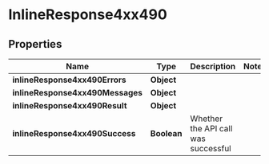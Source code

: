 # InlineResponse4xx490

## Properties
Name | Type | Description | Notes
------------ | ------------- | ------------- | -------------
**inlineResponse4xx490Errors** | **Object** |  | 
**inlineResponse4xx490Messages** | **Object** |  | 
**inlineResponse4xx490Result** | **Object** |  | 
**inlineResponse4xx490Success** | **Boolean** | Whether the API call was successful | 
